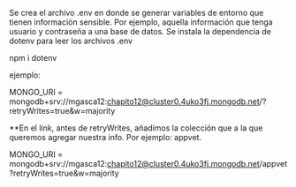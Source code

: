 Se crea el archivo .env en donde se generar variables de entorno que tienen información sensible.
Por ejemplo, aquella información que tenga usuario y contraseña a una base de datos.
Se instala la dependencia de dotenv para leer los archivos .env

npm i dotenv

ejemplo:

MONGO_URI = mongodb+srv://mgasca12:chapito12@cluster0.4uko3fj.mongodb.net/?retryWrites=true&w=majority


**En el link, antes de retryWrites, añadimos la colección que a la que queremos agregar nuestra info. Por ejemplo: appvet.

MONGO_URI = mongodb+srv://mgasca12:chapito12@cluster0.4uko3fj.mongodb.net/appvet?retryWrites=true&w=majority
